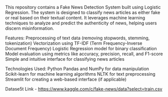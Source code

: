 This repository contains a Fake News Detection System built using Logistic Regression. The system is designed to classify news articles as either fake or real based on their textual content. It leverages machine learning techniques to analyze and predict the authenticity of news, helping users discern misinformation.

Features:
Preprocessing of text data (removing stopwords, stemming, tokenization)
Vectorization using TF-IDF (Term Frequency-Inverse Document Frequency)
Logistic Regression model for binary classification
Model evaluation using metrics like accuracy, precision, recall, and F1-score
Simple and intuitive interface for classifying news articles

Technologies Used:
Python
Pandas and NumPy for data manipulation
Scikit-learn for machine learning algorithms
NLTK for text preprocessing
Streamlit for creating a web-based interface (if applicable)

Datase5t Link - https://www.kaggle.com/c/fake-news/data?select=train.csv
